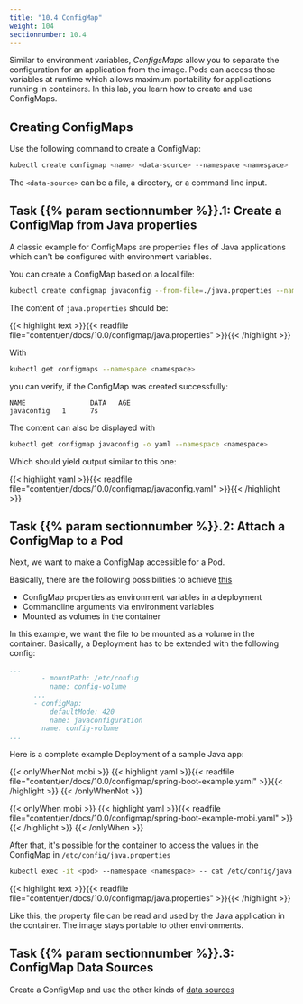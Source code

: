```yaml
---
title: "10.4 ConfigMap"
weight: 104
sectionnumber: 10.4
---
```


Similar to environment variables, _ConfigsMaps_ allow you to separate the configuration for an application from the image. Pods can access those variables at runtime which allows maximum portability for applications running in containers.
In this lab, you learn how to create and use ConfigMaps.


## Creating ConfigMaps

Use the following command to create a ConfigMap:

```bash
kubectl create configmap <name> <data-source> --namespace <namespace>
```

The `<data-source>` can be a file, a directory, or a command line input.


## Task {{% param sectionnumber %}}.1: Create a ConfigMap from Java properties

A classic example for ConfigMaps are properties files of Java applications which can't be configured with environment variables.

You can create a ConfigMap based on a local file:

```bash
kubectl create configmap javaconfig --from-file=./java.properties --namespace <namespace>
```

The content of `java.properties` should be:

{{< highlight text >}}{{< readfile file="content/en/docs/10.0/configmap/java.properties" >}}{{< /highlight >}}

With

```bash
kubectl get configmaps --namespace <namespace>
```

you can verify, if the ConfigMap was created successfully:

```
NAME                DATA   AGE
javaconfig   1      7s
```

The content can also be displayed with

```bash
kubectl get configmap javaconfig -o yaml --namespace <namespace>
```

Which should yield output similar to this one:

{{< highlight yaml >}}{{< readfile file="content/en/docs/10.0/configmap/javaconfig.yaml" >}}{{< /highlight >}}


## Task {{% param sectionnumber %}}.2: Attach a ConfigMap to a Pod

Next, we want to make a ConfigMap accessible for a Pod.

Basically, there are the following possibilities to achieve [this](https://kubernetes.io/docs/tasks/configure-pod-container/configure-pod-configmap/)

* ConfigMap properties as environment variables in a deployment
* Commandline arguments via environment variables
* Mounted as volumes in the container

In this example, we want the file to be mounted as a volume in the container.
Basically, a Deployment has to be extended with the following config:

```yaml
...
        - mountPath: /etc/config
          name: config-volume
      ...
      - configMap:
          defaultMode: 420
          name: javaconfiguration
        name: config-volume
...
```

Here is a complete example Deployment of a sample Java app:

{{< onlyWhenNot mobi >}}
{{< highlight yaml >}}{{< readfile file="content/en/docs/10.0/configmap/spring-boot-example.yaml" >}}{{< /highlight >}}
{{< /onlyWhenNot >}}

{{< onlyWhen mobi >}}
{{< highlight yaml >}}{{< readfile file="content/en/docs/10.0/configmap/spring-boot-example-mobi.yaml" >}}{{< /highlight >}}
{{< /onlyWhen >}}

After that, it's possible for the container to access the values in the ConfigMap in `/etc/config/java.properties`

```bash
kubectl exec -it <pod> --namespace <namespace> -- cat /etc/config/java.properties
```

{{< highlight text >}}{{< readfile file="content/en/docs/10.0/configmap/java.properties" >}}{{< /highlight >}}

Like this, the property file can be read and used by the Java application in the container. The image stays portable to other environments.


## Task {{% param sectionnumber %}}.3: ConfigMap Data Sources

Create a ConfigMap and use the other kinds of [data sources](https://kubernetes.io/docs/tasks/configure-pod-container/configure-pod-configmap/)
